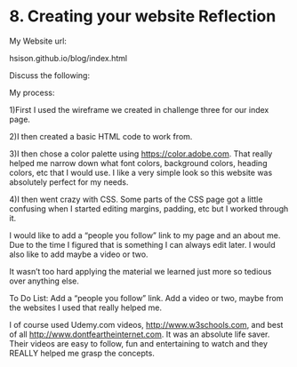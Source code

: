 # 8. Creating your website Reflection

My Website url:

hsison.github.io/blog/index.html

Discuss the following:

My process:

1)First I used the wireframe we created in challenge three for our index page.

2)I then created a basic HTML code to work from.

3)I then chose a color palette using https://color.adobe.com. That really helped me narrow down what font colors, background colors, heading colors, etc that I would use. I like a very simple look so this website was absolutely perfect for my needs.

4)I then went crazy with CSS. Some parts of the CSS page got a little confusing when I started editing margins, padding, etc but I worked through it.


I would like to add a “people you follow” link to my page and an about me. Due to the time I figured that is something I can always edit later. I would also like to add maybe a video or two.

It wasn’t too hard applying the material we learned just more so tedious over anything else.

To Do List:
  Add a “people you follow” link.
  Add a video or two, maybe from the websites I used that really helped me.

I of course used Udemy.com videos,  http://www.w3schools.com, and best of all http://www.dontfeartheinternet.com. It was an absolute life saver. Their videos are easy to follow, fun and entertaining to watch and they REALLY   helped me grasp the concepts.


